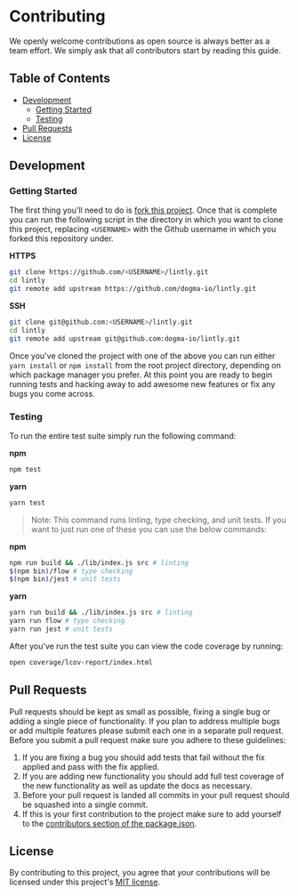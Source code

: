 # Contributing

We openly welcome contributions as open source is always better as a team effort. We simply ask that all contributors start by reading this guide.

## Table of Contents

*   [Development](#development)
    *   [Getting Started](#getting-started)
    *   [Testing](#testing)
*   [Pull Requests](#pull-requests)
*   [License](#license)

## Development

### Getting Started

The first thing you'll need to do is [fork this project][fork-repo]. Once that is complete you can run the following script in the directory in which you want to clone this project, replacing `<USERNAME>` with the Github username in which you forked this repository under.

**HTTPS**

```bash
git clone https://github.com/<USERNAME>/lintly.git
cd lintly
git remote add upstream https://github.com/dogma-io/lintly.git
```

**SSH**

```bash
git clone git@github.com:<USERNAME>/lintly.git
cd lintly
git remote add upstream git@github.com:dogma-io/lintly.git
```

Once you've cloned the project with one of the above you can run either `yarn install` or `npm install` from the root project directory, depending on which package manager you prefer. At this point you are ready to begin running tests and hacking away to add awesome new features or fix any bugs you come across.

### Testing

To run the entire test suite simply run the following command:

**npm**

```bash
npm test
```

**yarn**

```bash
yarn test
```

> Note: This command runs linting, type checking, and unit tests. If you want to just run one of these you can use the below commands:

**npm**

```bash
npm run build && ./lib/index.js src # linting
$(npm bin)/flow # type checking
$(npm bin)/jest # unit tests
```

**yarn**

```bash
yarn run build && ./lib/index.js src # linting
yarn run flow # type checking
yarn run jest # unit tests
```

After you've run the test suite you can view the code coverage by running:

```bash
open coverage/lcov-report/index.html
```

## Pull Requests

Pull requests should be kept as small as possible, fixing a single bug or adding a single piece of functionality. If you plan to address multiple bugs or add multiple features please submit each one in a separate pull request. Before you submit a pull request make sure you adhere to these guidelines:

1.  If you are fixing a bug you should add tests that fail without the fix applied and pass with the fix applied.
2.  If you are adding new functionality you should add full test coverage of the new functionality as well as update the docs as necessary.
3.  Before your pull request is landed all commits in your pull request should be squashed into a single commit.
4.  If this is your first contribution to the project make sure to add yourself to the [contributors section of the package.json][package-contributors].

## License

By contributing to this project, you agree that your contributions will be licensed under this project's [MIT license](LICENSE.md).

[fork-repo]: https://github.com/dogma-io/lintly#fork-destination-box
[package-contributors]: https://docs.npmjs.com/files/package.json#people-fields-author-contributors
